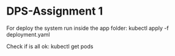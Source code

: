 # DPS-Assignment 1

For deploy the system run inside the app folder:
kubectl apply -f deployment.yaml

Check if is all ok:
kubectl get pods
